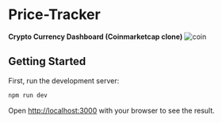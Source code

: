 # Price-Tracker
**Crypto Currency Dashboard (Coinmarketcap clone)**
![coin](https://user-images.githubusercontent.com/94719195/221413655-9e5582e4-81d9-4ac1-9f0b-bbcef82442fb.png)

## Getting Started

First, run the development server:

```bash
npm run dev
```

Open [http://localhost:3000](http://localhost:3000) with your browser to see the result.


